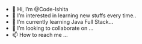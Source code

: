 - 👋 Hi, I’m @Code-Ishita
- 👀 I’m interested in learning new stuffs every time..
- 🌱 I’m currently learning Java Full Stack...
- 💞️ I’m looking to collaborate on ...
- 📫 How to reach me ...

<!---
Code-Ishita/Code-Ishita is a ✨ special ✨ repository because its `README.md` (this file) appears on your GitHub profile.
You can click the Preview link to take a look at your changes.
--->
